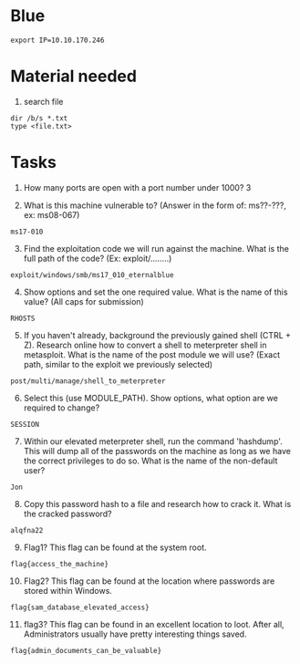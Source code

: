 # Blue

```
export IP=10.10.170.246
```

# Material needed

1. search file 

```
dir /b/s *.txt
type <file.txt>
```

# Tasks

1. How many ports are open with a port number under 1000? 3 

2. What is this machine vulnerable to? (Answer in the form of: ms??-???, ex: ms08-067)

```
ms17-010
```

3. Find the exploitation code we will run against the machine. What is the full path of the code? (Ex: exploit/........)

```
exploit/windows/smb/ms17_010_eternalblue
```

4. Show options and set the one required value. What is the name of this value? (All caps for submission)

```
RHOSTS
```

5. If you haven't already, background the previously gained shell (CTRL + Z). Research online how to convert a shell to meterpreter shell in metasploit. What is the name of the post module we will use? (Exact path, similar to the exploit we previously selected) 

```
post/multi/manage/shell_to_meterpreter
```

6. Select this (use MODULE_PATH). Show options, what option are we required to change?

```
SESSION
```

7. Within our elevated meterpreter shell, run the command 'hashdump'. This will dump all of the passwords on the machine as long as we have the correct privileges to do so. What is the name of the non-default user? 

```
Jon
```

8. Copy this password hash to a file and research how to crack it. What is the cracked password?

```
alqfna22
```

9. Flag1? This flag can be found at the system root.  

```
flag{access_the_machine}
```

10. Flag2? This flag can be found at the location where passwords are stored within Windows.

```
flag{sam_database_elevated_access}
```

11. flag3? This flag can be found in an excellent location to loot. After all, Administrators usually have pretty interesting things saved. 

```
flag{admin_documents_can_be_valuable}
```